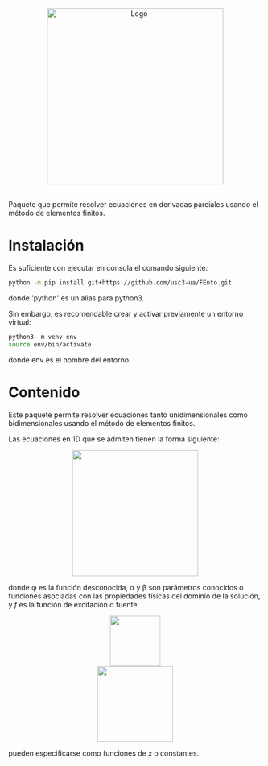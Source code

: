 <div align="center">
  <img src="imágenes/Fento2.png" alt="Logo" width="350" />
</div>

<br>

Paquete que permite resolver ecuaciones en derivadas parciales usando el método de elementos finitos.

# Instalación

Es suficiente con ejecutar en consola el comando siguiente:

```bash
python -m pip install git+https://github.com/usc3-ua/FEnto.git
```
donde 'python' es un alias para python3.

Sin embargo, es recomendable crear y activar previamente un entorno virtual:

```bash
python3− m venv env
source env/bin/activate
```

donde env es el nombre del entorno.

# Contenido

Este paquete permite resolver ecuaciones tanto unidimensionales como bidimensionales usando el método de elementos finitos.

Las ecuaciones en 1D que se admiten tienen la forma siguiente:

<div align="center">
  <img src="imágenes/ecuacion1d.jpeg" width="250" />
</div>

donde φ es la función desconocida, α y β son parámetros conocidos o funciones asociadas con las propiedades físicas del dominio de la solución, y *f* es la función de excitación o fuente.

<div align="center">
  <img src="imágenes/dirichlet1d.jpeg" width="100" />
</div>

<div align="center">
  <img src="imágenes/robin1d.jpeg" width="150" />
</div>


pueden especificarse como funciones de *x* o constantes.





